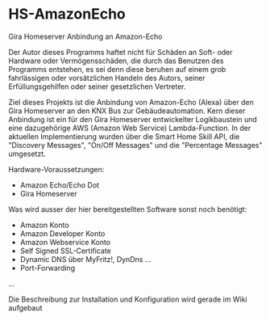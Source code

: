 # HS-AmazonEcho
Gira Homeserver Anbindung an Amazon-Echo

Der Autor dieses Programms haftet nicht für Schäden an Soft- oder Hardware
oder Vermögensschäden, die durch das Benutzen des Programms entstehen, es
sei denn diese beruhen auf einem grob fahrlässigen oder vorsätzlichen
Handeln des Autors, seiner Erfüllungsgehilfen oder seiner gesetzlichen
Vertreter.

Ziel dieses Projekts ist die Anbindung von Amazon-Echo (Alexa) über den Gira Homeserver an den KNX Bus zur Gebäudeautomation.
Kern dieser Anbindung ist ein für den Gira Homeserver entwickelter Logikbaustein und eine dazugehörige AWS (Amazon Web Service) Lambda-Function.
In der aktuellen Implementierung wurden über die Smart Home Skill API, die "Discovery Messages", "On/Off Messages" und die "Percentage Messages" umgesetzt.

Hardware-Voraussetzungen:
* Amazon Echo/Echo Dot
* Gira Homeserver

Was wird ausser der hier bereitgestellten Software sonst noch benötigt:
* Amazon Konto
* Amazon Developer Konto
* Amazon Webservice Konto
* Self Signed SSL-Certificate
* Dynamic DNS über MyFritz!, DynDns ...
* Port-Forwarding

...

Die Beschreibung zur Installation und Konfiguration wird gerade im Wiki aufgebaut
